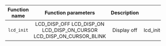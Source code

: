    | **Function name** | **Function parameters** | **Description** | **Example** |
   | :-: | :-: | :-: | :-: |
   | `lcd_init` | LCD_DISP_OFF LCD_DISP_ON LCD_DISP_ON_CURSOR LCD_DISP_ON_CURSOR_BLINK | Display off | lcd_init(LCD_DISP_OFF); |
